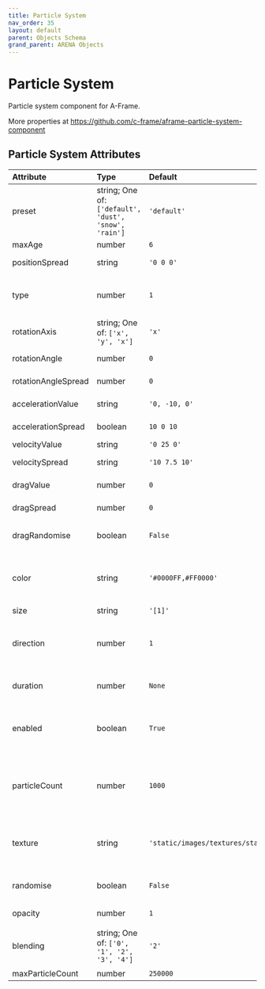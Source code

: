 ```yaml
---
title: Particle System
nav_order: 35
layout: default
parent: Objects Schema
grand_parent: ARENA Objects
---
```


<!--CAUTION: This file is autogenerated from https://github.com/arenaxr/arena-schemas. Changes made here may be overwritten.-->


Particle System
===============


Particle system component for A-Frame. 

More properties at <a href='https://github.com/c-frame/aframe-particle-system-component'>https://github.com/c-frame/aframe-particle-system-component</a>

Particle System Attributes
---------------------------

|Attribute|Type|Default|Description|Required|
| :--- | :--- | :--- | :--- | :--- |
|preset|string; One of: ```['default', 'dust', 'snow', 'rain']```|```'default'```|Preset configuration. Possible values are: default, dust, snow, rain.|No|
|maxAge|number|```6```|The particle's maximum age in seconds.|No|
|positionSpread|string|```'0 0 0'```|Describes this emitter's position variance on a per-particle basis.|No|
|type|number|```1```|The default distribution this emitter should use to control its particle's spawn position and force behaviour. Possible values are 1 (box), 2 (sphere), 3 (disc)|No|
|rotationAxis|string; One of: ```['x', 'y', 'x']```|```'x'```|Describes this emitter's axis of rotation. Possible values are x, y and z.|No|
|rotationAngle|number|```0```|The angle of rotation, given in radians. Dust preset is 3.14.|No|
|rotationAngleSpread|number|```0```|The amount of variance in the angle of rotation per-particle, given in radians.|No|
|accelerationValue|string|```'0, -10, 0'```|Describes this emitter's base acceleration.|No|
|accelerationSpread|boolean|```10 0 10```|Describes this emitter's acceleration variance on a per-particle basis.|No|
|velocityValue|string|```'0 25 0'```|Describes this emitter's base velocity.|No|
|velocitySpread|string|```'10 7.5 10'```|Describes this emitter's acceleration variance on a per-particle basis.|No|
|dragValue|number|```0```|Number between 0 and 1 describing drag applied to all particles.|No|
|dragSpread|number|```0```|Number describing drag variance on a per-particle basis.|No|
|dragRandomise|boolean|```False```|WHen a particle is re-spawned, whether it's drag should be re-randomised or not. Can incur a performance hit.|No|
|color|string|```'#0000FF,#FF0000'```|Describes a particle's color. This property is a 'value-over-lifetime' property, meaning an array of values can be given to describe specific value changes over a particle's lifetime.|No|
|size|string|```'[1]'```|Describes a particle's size.|Yes|
|direction|number|```1```|The direction of the emitter. If value is 1, emitter will start at beginning of particle's lifecycle. If value is -1, emitter will start at end of particle's lifecycle and work it's way backwards.|No|
|duration|number|```None```|The duration in seconds that this emitter should live for. If not specified, the emitter will emit particles indefinitely.|No|
|enabled|boolean|```True```|When true the emitter will emit particles, when false it will not. This value can be changed dynamically during a scene. While particles are emitting, they will disappear immediately when set to false.|No|
|particleCount|number|```1000```|The total number of particles this emitter will hold. NOTE: this is not the number of particles emitted in a second, or anything like that. The number of particles emitted per-second is calculated by particleCount |No|
|texture|string|```'static/images/textures/star2.png'```|The texture used by this emitter. Also available: 'static/images/textures/star2.png', static/images/textures/smokeparticle.png, static/images/textures/raindrop.png|Yes|
|randomise|boolean|```False```|When a particle is re-spawned, whether it's position should be re-randomised or not. Can incur a performance hit.|No|
|opacity|number|```1```|Either a single number to describe the opacity of a particle.|No|
|blending|string; One of: ```['0', '1', '2', '3', '4']```|```'2'```|The blending mode of the particles. Possible values are 0 (no blending), 1 (normal), 2 (additive), 3 (subtractive), 4 (multiply)|No|
|maxParticleCount|number|```250000```||No|
